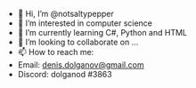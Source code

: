 - 👋 Hi, I’m @notsaltypepper
- 👀 I’m interested in computer science
- 🌱 I’m currently learning C#, Python and HTML
- 💞️ I’m looking to collaborate on ...
- 📫 How to reach me: 
- Email: denis.dolganov@gmail.com 
- Discord: dolganod #3863

<!---
notsaltypepper/notsaltypepper is a ✨ special ✨ repository because its `README.md` (this file) appears on your GitHub profile.
You can click the Preview link to take a look at your changes.
--->
